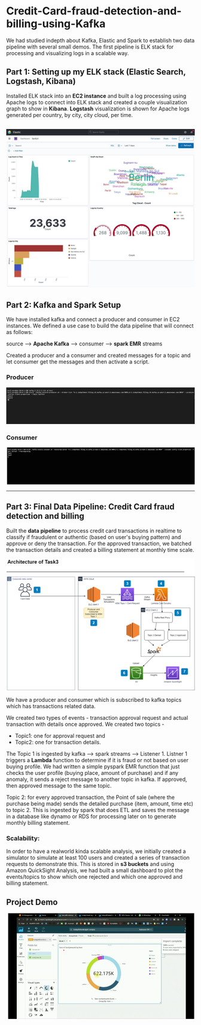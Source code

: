 # Credit-Card-fraud-detection-and-billing-using-Kafka

We had studied indepth about Kafka, Elastic and Spark to establish two data pipeline with several small demos. The first pipeline is ELK stack for processing and visualizing logs in a scalable way. 

## Part 1: Setting up my ELK stack (Elastic Search, Logstash, Kibana)

Installed ELK stack into an **EC2 instance** and built a log processing using Apache logs to connect into ELK stack and created a couple visualization graph to show in **Kibana**. **Logstash** visualization is shown for Apache logs generated per country, by city, city cloud, per time. 

![image](./images/overview.jpeg)
--------------------------------------------------------------------------------------------------------------------------------------------------------------------

## Part 2: Kafka and Spark Setup

We have installed kafka and connect a producer and consumer in EC2 instances. We defined a use case to build the data pipeline that will connect as follows:

source --> **Apache Kafka** --> consumer --> **spark EMR** streams 

Created a producer and a consumer and created messages for a topic and let consumer get the messages and then activate a script. 

### Producer
![Producer](./images/producer2.png)

### Consumer
![Consumer](./images/consumer2.png)

-----------------------------------------------------------------------------------------------------------------------------------------------------

## Part 3: Final Data Pipeline: Credit Card fraud detection and billing 

Built the **data pipeline** to process credit card transactions in realtime to classify if fraudulent or authentic (based on user's buying pattern) and approve or deny the transaction. For the approved transaction, we batched the transaction details and created a billing statement at monthly time scale. 

[![Architecture Diagram](./images/architecture-diagram.png)](https://stream.nyu.edu/media/slkrrcitTask3/1_1bh2sh2v)

We have a producer and consumer which is subscribed to kafka topics which has transactions related data. 

We created two types of events - transaction approval request and actual transaction with details once approved. 
We created two topics - 
* Topic1: one for approval request and 
* Topic2: one for transaction details. 

The Topic 1 is ingested by kafka --> spark streams --> Listener 1. Listner 1 triggers a **Lambda** function to determine if it is fraud or not based on user buying profile. We had written a simple pyspark EMR function that just checks the user profile (buying place, amount of purchase) and if any anomaly, it sends a reject message to another topic in kafka. If approved, then approved message to the same topic. 

Topic 2: for every approved transaction, the Point of sale (where the purchase being made) sends the detailed purchase (item, amount, time etc) to topic 2. This is ingested by spark that does ETL and saves the message in a database like dynamo or RDS for processing later on to generate monthly billing statement. 

### Scalability:
In order to have a realworld kinda scalable analysis, we initially created a simulator to simulate at least 100 users and created a series of transaction requests to demonstrate this. This is stored in **s3 buckets** and using Amazon QuickSight Analysis, we had built a small dashboard to plot the events/topics to show which one rejected and which one approved and billing statement.



## Project Demo

[![Demo](./images/thumbnail.png)](https://youtu.be/KFP5zBr93xI)
